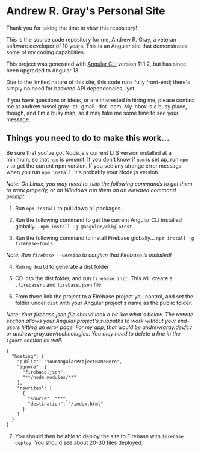 # Andrew R. Gray's Personal Site

Thank you for taking the time to view this repository!

This is the source code repository for me, Andrew R. Gray, a veteran software developer of 10 years.  This is an Angular site that demonstrates some of my coding capabilities.

This project was generated with [Angular CLI](https://github.com/angular/angular-cli) version 11.1.2, but has since been upgraded to Angular 13.

Due to the limited nature of this site, this code runs fully front-end; there's simply no need for backend API dependencies...yet.

If you have questions or ideas, or are interested in hiring me, please contact me at andrew.russel.gray -at- gmail -dot- com.  My inbox is a busy place, though, and I'm a busy man, so it may take me some time to see your message.

## Things you need to do to make this work...

Be sure that you've got Node.js's current LTS version installed at a minimum, so that `npm` is present.  If you don't know if `npm` is set up, run `npm -v` to get the current npm version.  If you see any strange error messags when you run `npm install`, it's probably your Node.js version.

*Note: On Linux, you may need to `sudo` the following commands to get them to work properly, or on Windows run them on an elevated command prompt.*

1. Run `npm install` to pull down all packages.

2. Run the following command to get the current Angular CLI installed globally... 
`npm install -g @angular/cli@latest`

3. Run the following command to install Firebase globally...
`npm install -g firebase-tools`

*Note: Run `firebase --version` to confirm that Firebase is installed!*

4. Run `ng build` to generate a dist folder

5. CD into the dist folder, and run `firebase init`.  This will create a `.firebaserc` and `firebase.json` file.

6. From there link the project to a Firebase project you control, and set the folder under `dist` with your Angular project's name as the public folder.

*Note: Your firebase.json file should look a bit like what's below.  The rewrite section allows your Angular project's subpaths to work without your end-users hitting an error page.  For my app, that would be andrewrgray.dev/cv or andrewrgray.dev/technologies.  You may need to delete a line in the `ignore` section as well.*

    {
      "hosting": {
        "public": "YourAngularProjectNameHere",
        "ignore": [
          "firebase.json",
          "**/node_modules/**"
        ],
        "rewrites": [ 
          {
            "source": "**",
            "destination": "/index.html"
          } 
        ]
      }
    }

7. You should then be able to deploy the site to Firebase with `firebase deploy`.  You should see about 20-30 files deployed.